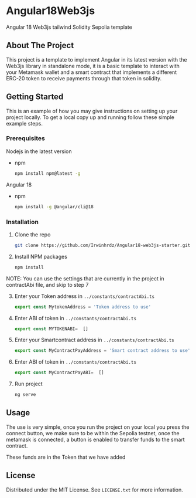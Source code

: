 # Angular18Web3js

Angular 18 Web3js tailwind Solidity Sepolia template

<!-- ABOUT THE PROJECT -->
## About The Project

This project is a template to implement Angular in its latest version with the Web3js library in standalone mode, it is a basic template to interact with your Metamask wallet and a smart contract that implements a different ERC-20 token to receive payments through that token in solidity.


<!-- GETTING STARTED -->
## Getting Started

This is an example of how you may give instructions on setting up your project locally.
To get a local copy up and running follow these simple example steps.

### Prerequisites

Nodejs in the latest version
* npm
  ```sh
  npm install npm@latest -g
  ```
Angular 18
* npm
  ```sh
  npm install -g @angular/cli@18
  ```

### Installation


1. Clone the repo
   ```sh
   git clone https://github.com/Irwinhrdz/Angular18-web3js-starter.git
   ```
2. Install NPM packages
   ```sh
   npm install
   ```
NOTE: You can use the settings that are currently in the project in contractAbi file,  and skip to step 7

3. Enter your Token address in `../constants/contractAbi.ts`
   ```js
   export const MytokenAddress = 'Token address to use'
   ```
4. Enter ABI of token  in `../constants/contractAbi.ts`
   ```js
   export const MYTOKENABI=  []
   ```
5. Enter your Smartcontract address in `../constants/contractAbi.ts`
   ```js
   export const MyContractPayAddress = 'Smart contract address to use'
   ```
6. Enter ABI of token  in `../constants/contractAbi.ts`
   ```js
   export const MyContractPayABI=  []
   ```

7. Run project
   ```sh
   ng serve
   ```

<!-- USAGE EXAMPLES -->
## Usage

The use is very simple, once you run the project on your local you press the connect button, we make sure to be within the Sepolia testnet, once the metamask is connected, a button is enabled to transfer funds to the smart contract.

These funds are in the Token that we have added



<!-- LICENSE -->
## License

Distributed under the MIT License. See `LICENSE.txt` for more information.
